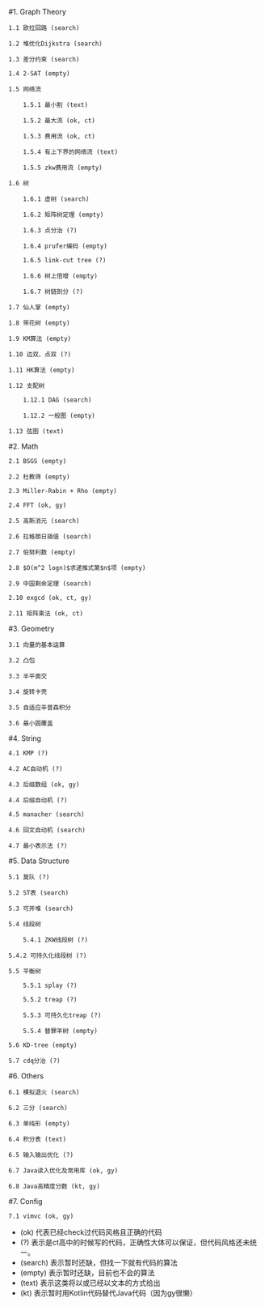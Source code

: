 #1. Graph Theory

    1.1 欧拉回路 (search)

    1.2 堆优化Dijkstra (search)

    1.3 差分约束 (search)

    1.4 2-SAT (empty)

    1.5 网络流

        1.5.1 最小割 (text)

        1.5.2 最大流 (ok, ct)

        1.5.3 费用流 (ok, ct)

        1.5.4 有上下界的网络流 (text)

        1.5.5 zkw费用流 (empty)

    1.6 树

        1.6.1 虚树 (search)

        1.6.2 矩阵树定理 (empty)

        1.6.3 点分治 (?)

        1.6.4 prufer编码 (empty)

        1.6.5 link-cut tree (?)

        1.6.6 树上倍增 (empty)

        1.6.7 树链剖分 (?)

    1.7 仙人掌 (empty)

    1.8 带花树 (empty)

    1.9 KM算法 (empty)

    1.10 边双、点双 (?)

    1.11 HK算法 (empty)
    
    1.12 支配树

        1.12.1 DAG (search)

        1.12.2 一般图 (empty)

    1.13 弦图 (text)

#2. Math

    2.1 BSGS (empty)

    2.2 杜教筛 (empty)

    2.3 Miller-Rabin + Rho (empty)

    2.4 FFT (ok, gy)

    2.5 高斯消元 (search)

    2.6 拉格朗日插值 (search)

    2.7 伯努利数 (empty)

    2.8 $O(m^2 logn)$求递推式第$n$项 (empty)

    2.9 中国剩余定理 (search)

    2.10 exgcd (ok, ct, gy)

    2.11 矩阵乘法 (ok, ct)

#3. Geometry

    3.1 向量的基本运算

    3.2 凸包

    3.3 半平面交

    3.4 旋转卡壳

    3.5 自适应辛普森积分

    3.6 最小圆覆盖

#4. String

    4.1 KMP (?)

    4.2 AC自动机 (?)

    4.3 后缀数组 (ok, gy)

    4.4 后缀自动机 (?)

    4.5 manacher (search)

    4.6 回文自动机 (search)

    4.7 最小表示法 (?)

#5. Data Structure

    5.1 莫队 (?)

    5.2 ST表 (search)

    5.3 可并堆 (search)

    5.4 线段树

        5.4.1 ZKW线段树 (?)

    5.4.2 可持久化线段树 (?)

    5.5 平衡树

        5.5.1 splay (?)

        5.5.2 treap (?)

        5.5.3 可持久化treap (?)

        5.5.4 替罪羊树 (empty)

    5.6 KD-tree (empty)

    5.7 cdq分治 (?)

#6. Others

    6.1 模拟退火 (search)

    6.2 三分 (search)

    6.3 单纯形 (empty)

    6.4 积分表 (text)

    6.5 输入输出优化 (?)
  
    6.7 Java读入优化及常用库 (ok, gy)
  
    6.8 Java高精度分数 (kt, gy)

#7. Config

    7.1 vimvc (ok, gy)



* (ok) 代表已经check过代码风格且正确的代码
* (?) 表示是ct高中的时候写的代码，正确性大体可以保证，但代码风格还未统一。
* (search) 表示暂时还缺，但找一下就有代码的算法
* (empty) 表示暂时还缺，目前也不会的算法
* (text) 表示这类将以或已经以文本的方式给出
* (kt) 表示暂时用Kotlin代码替代Java代码（因为gy很懒）
